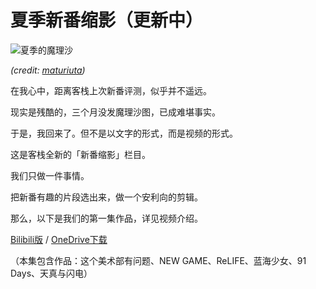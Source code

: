 
夏季新番缩影（更新中）
==================

![夏季的魔理沙](https://bitinn.net/wp-images/blogimage/2016/07/summer-marisa.jpg)

*(credit: [maturiuta](https://twitter.com/maturiuta/status/616987969170214912))*

在我心中，距离客栈上次新番评测，似乎并不遥远。

现实是残酷的，三个月没发魔理沙图，已成难堪事实。

于是，我回来了。但不是以文字的形式，而是视频的形式。

这是客栈全新的「新番缩影」栏目。

我们只做一件事情。

把新番有趣的片段选出来，做一个安利向的剪辑。

那么，以下是我们的第一集作品，详见视频介绍。

[Bilibili版](http://www.bilibili.com/video/av5365195/) / [OneDrive下载](https://1drv.ms/v/s!AlydS03mk04pjBUYCVjjzdZmqdly)

（本集包含作品：这个美术部有问题、NEW GAME、ReLIFE、蓝海少女、91 Days、天真与闪电）
